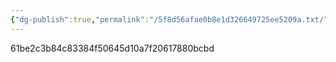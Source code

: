 ```yaml
---
{"dg-publish":true,"permalink":"/5f8d56afae0b8e1d326649725ee5209a.txt/","created":"2025-06-19T21:01:44.717+08:00","updated":"2025-06-19T21:02:25.278+08:00"}
---
```


61be2c3b84c83384f50645d10a7f20617880bcbd